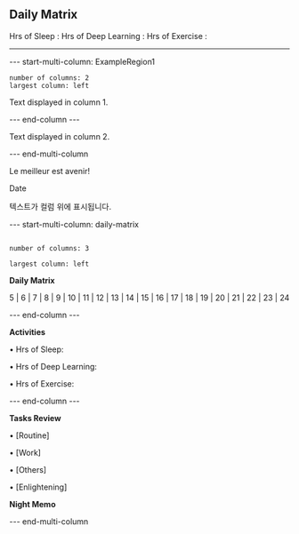 ## Daily Matrix
Hrs of Sleep : 
Hrs of Deep Learning :
Hrs of Exercise :

--- 

--- start-multi-column: ExampleRegion1  
```column-settings  
number of columns: 2  
largest column: left  
```

Text displayed in column 1.

--- end-column ---

Text displayed in column 2.

--- end-multi-column

Le meilleur est avenir!

Date

  

텍스트가 컬럼 위에 표시됩니다.

  

--- start-multi-column: daily-matrix

```column-settings

number of columns: 3

largest column: left
```

**Daily Matrix**

  

5 | 6 | 7 | 8 | 9 | 10 | 11 | 12 | 13 | 14 | 15 | 16 | 17 | 18 | 19 | 20 | 21 | 22 | 23 | 24

  
--- end-column ---

  

**Activities**

  

• Hrs of Sleep:

• Hrs of Deep Learning:

• Hrs of Exercise:

  

--- end-column ---

  

**Tasks Review**

  

• [Routine]

• [Work]

• [Others]

• [Enlightening]

  

**Night Memo**

  

--- end-multi-column 